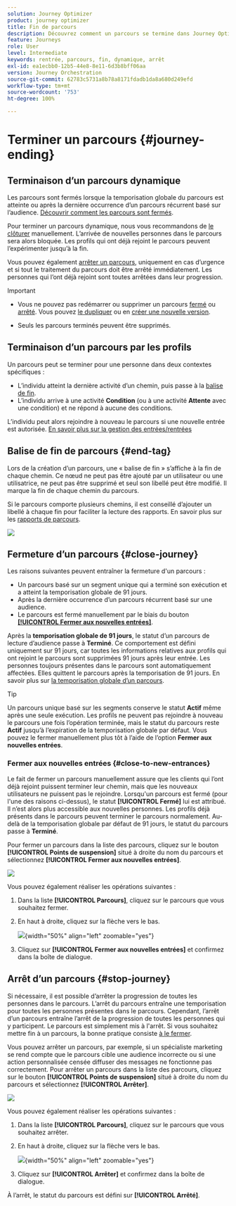 ```yaml
---
solution: Journey Optimizer
product: journey optimizer
title: Fin de parcours
description: Découvrez comment un parcours se termine dans Journey Optimizer.
feature: Journeys
role: User
level: Intermediate
keywords: rentrée, parcours, fin, dynamique, arrêt
exl-id: ea1ecbb0-12b5-44e8-8e11-6d3b8bff06aa
version: Journey Orchestration
source-git-commit: 62783c5731a8b78a8171fdadb1da8a680d249efd
workflow-type: tm+mt
source-wordcount: '753'
ht-degree: 100%

---
```


# Terminer un parcours {#journey-ending}

## Terminaison d’un parcours dynamique

Les parcours sont fermés lorsque la temporisation globale du parcours est atteinte ou après la dernière occurrence d’un parcours récurrent basé sur l’audience. [Découvrir comment les parcours sont fermés](#close-journey).

Pour terminer un parcours dynamique, nous vous recommandons de [le clôturer](#close-to-new-entrances) manuellement. L’arrivée de nouvelles personnes dans le parcours sera alors bloquée. Les profils qui ont déjà rejoint le parcours peuvent l’expérimenter jusqu’à la fin.

Vous pouvez également [arrêter un parcours](#stop-journey), uniquement en cas d’urgence et si tout le traitement du parcours doit être arrêté immédiatement. Les personnes qui l’ont déjà rejoint sont toutes arrêtées dans leur progression.

>[!IMPORTANT]
>
>* Vous ne pouvez pas redémarrer ou supprimer un parcours [fermé](#close-journey) ou [arrêté](#stop-journey). Vous pouvez [le dupliquer](journey-ui.md#duplicate-a-journey-duplicate-a-journey) ou en [créer une nouvelle version](publishing-the-journey.md#journey-versions-journey-versions).
>
>* Seuls les parcours terminés peuvent être supprimés.

## Terminaison d’un parcours par les profils

Un parcours peut se terminer pour une personne dans deux contextes spécifiques :

* L’individu atteint la dernière activité d’un chemin, puis passe à la [balise de fin](#end-tag).
* L’individu arrive à une activité **Condition** (ou à une activité **Attente** avec une condition) et ne répond à aucune des conditions.

L’individu peut alors rejoindre à nouveau le parcours si une nouvelle entrée est autorisée. [En savoir plus sur la gestion des entrées/rentrées](../building-journeys/journey-properties.md#entrance)

## Balise de fin de parcours {#end-tag}

Lors de la création d’un parcours, une « balise de fin » s’affiche à la fin de chaque chemin. Ce nœud ne peut pas être ajouté par un utilisateur ou une utilisatrice, ne peut pas être supprimé et seul son libellé peut être modifié. Il marque la fin de chaque chemin du parcours.

Si le parcours comporte plusieurs chemins, il est conseillé d’ajouter un libellé à chaque fin pour faciliter la lecture des rapports. En savoir plus sur les [rapports de parcours](../reports/live-report.md).

![](assets/journey-end.png)

## Fermeture d’un parcours {#close-journey}

Les raisons suivantes peuvent entraîner la fermeture d&#39;un parcours :

* Un parcours basé sur un segment unique qui a terminé son exécution et a atteint la temporisation globale de 91 jours.
* Après la dernière occurrence d’un parcours récurrent basé sur une audience.
* Le parcours est fermé manuellement par le biais du bouton [**[!UICONTROL Fermer aux nouvelles entrées]**](#close-to-new-entrances).

Après la **temporisation globale de 91 jours**, le statut d’un parcours de lecture d’audience passe à **Terminé**. Ce comportement est défini uniquement sur 91 jours, car toutes les informations relatives aux profils qui ont rejoint le parcours sont supprimées 91 jours après leur entrée. Les personnes toujours présentes dans le parcours sont automatiquement affectées. Elles quittent le parcours après la temporisation de 91 jours. En savoir plus sur [la temporisation globale d’un parcours](../building-journeys/journey-properties.md#global_timeout).

>[!TIP]
>
>Un parcours unique basé sur les segments conserve le statut **Actif** même après une seule exécution. Les profils ne peuvent pas rejoindre à nouveau le parcours une fois l’opération terminée, mais le statut du parcours reste **Actif** jusqu’à l’expiration de la temporisation globale par défaut. Vous pouvez le fermer manuellement plus tôt à l’aide de l’option **Fermer aux nouvelles entrées**.

### Fermer aux nouvelles entrées {#close-to-new-entrances}

Le fait de fermer un parcours manuellement assure que les clients qui l’ont déjà rejoint puissent terminer leur chemin, mais que les nouveaux utilisateurs ne puissent pas le rejoindre. Lorsqu&#39;un parcours est fermé (pour l&#39;une des raisons ci-dessus), le statut **[!UICONTROL Fermé]** lui est attribué. Il n’est alors plus accessible aux nouvelles personnes. Les profils déjà présents dans le parcours peuvent terminer le parcours normalement. Au-delà de la temporisation globale par défaut de 91 jours, le statut du parcours passe à **Terminé**.

Pour fermer un parcours dans la liste des parcours, cliquez sur le bouton **[!UICONTROL Points de suspension]** situé à droite du nom du parcours et sélectionnez **[!UICONTROL Fermer aux nouvelles entrées]**.

![](assets/journey-finish-quick-action.png)

Vous pouvez également réaliser les opérations suivantes :

1. Dans la liste **[!UICONTROL Parcours]**, cliquez sur le parcours que vous souhaitez fermer.
1. En haut à droite, cliquez sur la flèche vers le bas.

   ![](assets/finish_drop_down_list.png){width="50%" align="left" zoomable="yes"}

1. Cliquez sur **[!UICONTROL Fermer aux nouvelles entrées]** et confirmez dans la boîte de dialogue.




## Arrêt d’un parcours {#stop-journey}

Si nécessaire, il est possible d’arrêter la progression de toutes les personnes dans le parcours. L’arrêt du parcours entraîne une temporisation pour toutes les personnes présentes dans le parcours. Cependant, l’arrêt d’un parcours entraîne l’arrêt de la progression de toutes les personnes qui y participent. Le parcours est simplement mis à l&#39;arrêt. Si vous souhaitez mettre fin à un parcours, la bonne pratique consiste [à le fermer](#close-journey).


Vous pouvez arrêter un parcours, par exemple, si un spécialiste marketing se rend compte que le parcours cible une audience incorrecte ou si une action personnalisée censée diffuser des messages ne fonctionne pas correctement. Pour arrêter un parcours dans la liste des parcours, cliquez sur le bouton **[!UICONTROL Points de suspension]** situé à droite du nom du parcours et sélectionnez **[!UICONTROL Arrêter]**.

![](assets/journey-finish-quick-action.png)

Vous pouvez également réaliser les opérations suivantes :

1. Dans la liste **[!UICONTROL Parcours]**, cliquez sur le parcours que vous souhaitez arrêter.
1. En haut à droite, cliquez sur la flèche vers le bas.

   ![](assets/finish_drop_down_list2.png){width="50%" align="left" zoomable="yes"}

1. Cliquez sur **[!UICONTROL Arrêter]** et confirmez dans la boîte de dialogue.

À l’arrêt, le statut du parcours est défini sur **[!UICONTROL Arrêté]**.
